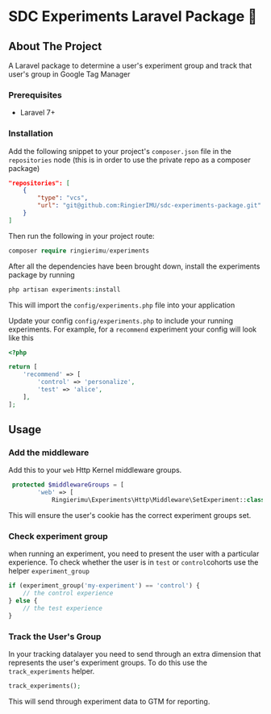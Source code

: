 # SDC Experiments Laravel Package 🧪

## About The Project

A Laravel package to determine a user's experiment group and track that user's group in Google Tag Manager

### Prerequisites
- Laravel 7+

### Installation
Add the following snippet to your project's `composer.json` file in the `repositories` node (this is in order to use the private repo as a composer package)

```json
"repositories": [
    {
        "type": "vcs",
        "url": "git@github.com:RingierIMU/sdc-experiments-package.git"
    }
]
```
Then run the following in your project route:
```php
composer require ringierimu/experiments
```

After all the dependencies have been brought down, install the experiments package by running

```php
php artisan experiments:install
```
This will import the `config/experiments.php` file into your application

Update your config `config/experiments.php` to include your running experiments. For example, for a `recommend` experiment your config will look like this
```php
<?php

return [
    'recommend' => [
        'control' => 'personalize',
        'test' => 'alice',
    ],
];
```

## Usage
### Add the middleware
Add this to your `web` Http Kernel middleware groups.

```php
 protected $middlewareGroups = [
        'web' => [
            Ringierimu\Experiments\Http\Middleware\SetExperiment::class
```
This will ensure the user's cookie has the correct experiment groups set.

### Check experiment group
when running an experiment, you need to present the user with a particular experience. To check whether the user is in `test` or `control`cohorts use the helper `experiment_group` 
```php
if (experiment_group('my-experiment') == 'control') {
    // the control experience
} else {
    // the test experience
}
```

### Track the User's Group
In your tracking datalayer you need to send through an extra dimension that represents the user's experiment groups.
To do this use the `track_experiments` helper.
```php
track_experiments();
```
This will send through experiment data to GTM for reporting.

